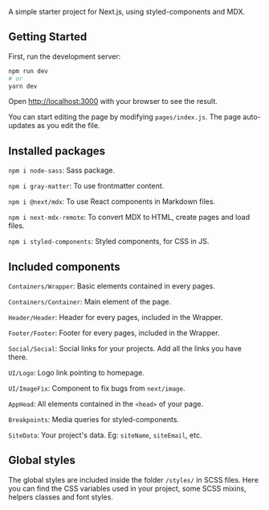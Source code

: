 A simple starter project for Next.js, using styled-components and MDX.

## Getting Started

First, run the development server:

```bash
npm run dev
# or
yarn dev
```

Open [http://localhost:3000](http://localhost:3000) with your browser to see the result.

You can start editing the page by modifying `pages/index.js`. The page auto-updates as you edit the file.

## Installed packages

`npm i node-sass`: Sass package.

`npm i gray-matter`: To use frontmatter content.

`npm i @next/mdx`: To use React components in Markdown files.

`npm i next-mdx-remote`: To convert MDX to HTML, create pages and load files.

`npm i styled-components`: Styled components, for CSS in JS.

## Included components

`Containers/Wrapper`: Basic elements contained in every pages.

`Containers/Container`: Main element of the page.

`Header/Header`: Header for every pages, included in the Wrapper.

`Footer/Footer`: Footer for every pages, included in the Wrapper.

`Social/Social`: Social links for your projects. Add all the links you have there.

`UI/Logo`: Logo link pointing to homepage. 

`UI/ImageFix`: Component to fix bugs from `next/image`.

`AppHead`: All elements contained in the `<head>` of your page.

`Breakpoints`: Media queries for styled-components.

`SiteData`: Your project's data. Eg: `siteName`, `siteEmail`, etc.

## Global styles

The global styles are included inside the folder `/styles/` in SCSS files. Here you can find the CSS variables used in your project, some SCSS mixins, helpers classes and font styles.